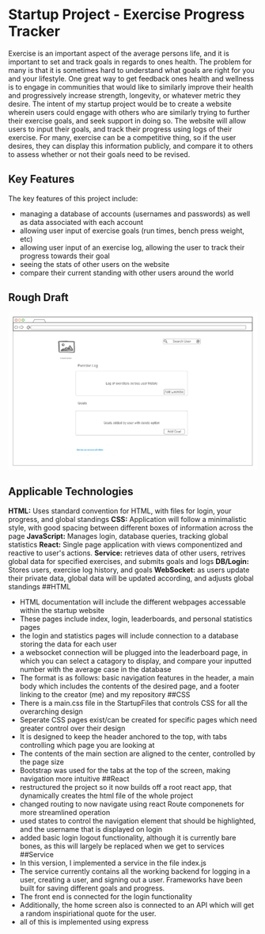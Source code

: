 # Startup Project - Exercise Progress Tracker
Exercise is an important aspect of the average persons life, and it is important to set and track goals in regards to ones health. The problem for many is that it is sometimes hard to understand what goals are right for you and your lifestyle. One great way to get feedback ones health and wellness is to engage in communities that would like to similarly improve their health and progressively increase strength, longevity, or whatever metric they desire.
The intent of my startup project would be to create a website wherein users could engage with others who are similarly trying to further their exercise goals, and seek support in doing so. The website will allow users to input their goals, and track their progress using logs of their exercise. For many, exercise can be a competitive thing, so if the user desires, they can display this information publicly, and compare it to others to assess whether or not their goals need to be revised.
## Key Features
The key features of this project include:
- managing a database of accounts (usernames and passwords) as well as data associated with each account
- allowing user input of exercise goals (run times, bench press weight, etc)
- allowing user input of an exercise log, allowing the user to track their progress towards their goal
- seeing the stats of other users on the website
- compare their current standing with other users around the world
## Rough Draft
<img src="https://raw.githubusercontent.com/Psloan4/startup/main/Project%20rough%20sketch.png" width="600"/>

## Applicable Technologies
**HTML:** Uses standard convention for HTML, with files for login, your progress, and global standings
**CSS:** Application will follow a minimalistic style, with good spacing between different boxes of information across the page
**JavaScript:** Manages login, database queries, tracking global statistics
**React:** Single page application with views componentized and reactive to user's actions.
**Service:** retrieves data of other users, retrives global data for specified exercises, and submits goals and logs
**DB/Login:** Stores users, exercise log history, and goals
**WebSocket:** as users update their private data, global data will be updated according, and adjusts global standings
##HTML
- HTML documentation will include the different webpages accessable within the startup website
- These pages include index, login, leaderboards, and personal statistics pages
- the login and statistics pages will include connection to a database storing the data for each user
- a websocket connection will be plugged into the leaderboard page, in which you can select a catagory to display, and compare your inputted number with the average case in the database
- The format is as follows: basic navigation features in the header, a main body which includes the contents of the desired page, and a footer linking to the creator (me) and my repository
##CSS
- There is a main.css file in the StartupFiles that controls CSS for all the overarching design
- Seperate CSS pages exist/can be created for specific pages which need greater control over their design
- It is designed to keep the header anchored to the top, with tabs controlling which page you are looking at
- The contents of the main section are aligned to the center, controlled by the page size
- Bootstrap was used for the tabs at the top of the screen, making navigation more intuitive
##React
- restructured the project so it now builds off a root react app, that dynamically creates the html file of the whole project
- changed routing to now navigate using react Route componenets for more streamlined operation
- used states to control the navigation element that should be highlighted, and the username that is displayed on login
- added basic login logout functionality, although it is currently bare bones, as this will largely be replaced when we get to services
##Service
- In this version, I implemented a service in the file index.js
- The service currently contains all the working backend for logging in a user, creating a user, and signing out a user. Frameworks have been built for saving different goals and progress.
- The front end is connected for the login functionality
- Additionally, the home screen also is connected to an API which will get a random inspiriational quote for the user.
- all of this is implemented using express
